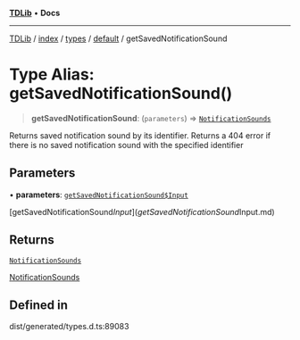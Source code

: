 [**TDLib**](../../../../../../README.md) • **Docs**

***

[TDLib](../../../../../../modules.md) / [index](../../../../../README.md) / [types](../../../README.md) / [default](../README.md) / getSavedNotificationSound

# Type Alias: getSavedNotificationSound()

> **getSavedNotificationSound**: (`parameters`) => [`NotificationSounds`](NotificationSounds-1.md)

Returns saved notification sound by its identifier. Returns a 404 error if there is no saved notification sound with the specified identifier

## Parameters

• **parameters**: [`getSavedNotificationSound$Input`](getSavedNotificationSound$Input.md)

[getSavedNotificationSound$Input](getSavedNotificationSound$Input.md)

## Returns

[`NotificationSounds`](NotificationSounds-1.md)

[NotificationSounds](NotificationSounds-1.md)

## Defined in

dist/generated/types.d.ts:89083
